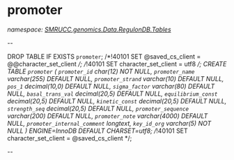 ﻿# promoter
_namespace: [SMRUCC.genomics.Data.RegulonDB.Tables](./index.md)_

--
 
 DROP TABLE IF EXISTS `promoter`;
 /*!40101 SET @saved_cs_client = @@character_set_client */;
 /*!40101 SET character_set_client = utf8 */;
 CREATE TABLE `promoter` (
 `promoter_id` char(12) NOT NULL,
 `promoter_name` varchar(255) DEFAULT NULL,
 `promoter_strand` varchar(10) DEFAULT NULL,
 `pos_1` decimal(10,0) DEFAULT NULL,
 `sigma_factor` varchar(80) DEFAULT NULL,
 `basal_trans_val` decimal(20,5) DEFAULT NULL,
 `equilibrium_const` decimal(20,5) DEFAULT NULL,
 `kinetic_const` decimal(20,5) DEFAULT NULL,
 `strength_seq` decimal(20,5) DEFAULT NULL,
 `promoter_sequence` varchar(200) DEFAULT NULL,
 `promoter_note` varchar(4000) DEFAULT NULL,
 `promoter_internal_comment` longtext,
 `key_id_org` varchar(5) NOT NULL
 ) ENGINE=InnoDB DEFAULT CHARSET=utf8;
 /*!40101 SET character_set_client = @saved_cs_client */;
 
 --




